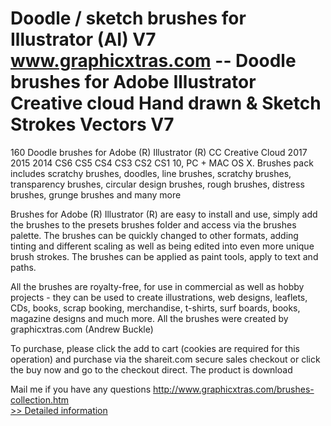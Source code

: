 # Doodle / sketch brushes for Illustrator (AI) V7<br />www.graphicxtras.com -- Doodle brushes for Adobe Illustrator Creative cloud Hand drawn & Sketch Strokes Vectors V7

160 Doodle brushes for Adobe (R) Illustrator (R) CC Creative Cloud 2017 2015 2014 CS6 CS5 CS4 CS3 CS2 CS1 10, PC + MAC OS X. Brushes pack includes scratchy brushes, doodles, line brushes, scratchy brushes, transparency brushes, circular design brushes, rough brushes, distress brushes, grunge brushes and many more

Brushes for Adobe (R) Illustrator (R) are easy to install and use, simply add the brushes to the presets brushes folder and access via the brushes palette. The brushes can be quickly changed to other formats, adding tinting and different scaling as well as being edited into even more unique brush strokes. The brushes can be applied as paint tools, apply to text and paths.

All the brushes are royalty-free, for use in commercial as well as hobby projects - they can be used to create illustrations, web designs, leaflets, CDs, books, scrap booking, merchandise, t-shirts, surf boards, books, magazine designs and much more. All the brushes were created by graphicxtras.com (Andrew Buckle)



To purchase, please click the add to cart (cookies are required for this operation) and purchase via the shareit.com secure sales checkout or click the buy now and go to the checkout direct. The product is download


Mail me if you have any questions
http://www.graphicxtras.com/brushes-collection.htm<br />[>> Detailed information](https://secure.shareit.com/shareit/product.html?productid=300249521&affiliateid=200057808)
